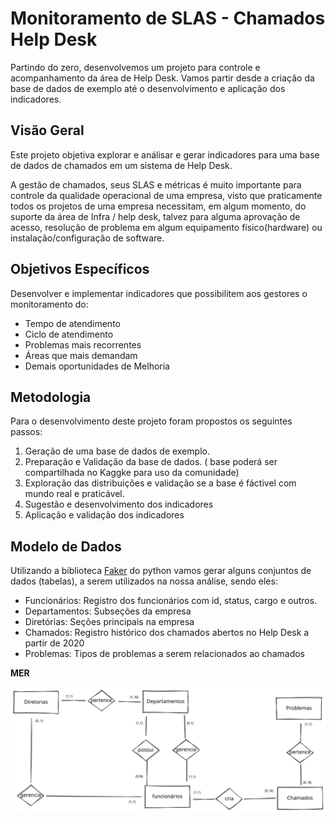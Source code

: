 # Monitoramento de SLAS - Chamados Help Desk

Partindo do zero, desenvolvemos um projeto para controle e acompanhamento da área de Help Desk. Vamos partir desde a criação da base de dados de exemplo até o desenvolvimento e aplicação dos indicadores.

## Visão Geral

Este projeto objetiva explorar e análisar e gerar indicadores para uma base de dados de chamados em um sistema de Help Desk. 

A gestão de chamados, seus SLAS e métricas é muito importante para controle da qualidade operacional de uma empresa, visto que praticamente todos os projetos de uma empresa necessitam, em algum momento, do suporte da área de Infra / help desk, talvez para alguma aprovação de acesso, resolução de problema em algum equipamento físico(hardware) ou instalação/configuração de software. 

## Objetivos Específicos

Desenvolver e implementar indicadores que possibilitem aos gestores o monitoramento do:
- Tempo de atendimento
- Ciclo de atendimento
- Problemas mais recorrentes
- Áreas que mais demandam
- Demais oportunidades de Melhoria


## Metodologia

Para o desenvolvimento deste projeto foram propostos os seguintes passos:

01. Geração de uma base de dados de exemplo.
02. Preparação e Validação da base de dados. ( base poderá ser compartilhada no Kaggke para uso da comunidade)
03. Exploração das distribuições e validação se a base é fáctivel com mundo real e praticável.
04. Sugestão e desenvolvimento dos indicadores
05. Aplicação e validação dos indicadores

## Modelo de Dados

Utilizando a biblioteca [Faker]() do python vamos gerar alguns conjuntos de dados (tabelas), a serem utilizados na nossa análise, sendo eles:

- Funcionários: Registro dos funcionários com id, status, cargo e outros.
- Departamentos: Subseções da empresa
- Diretórias: Seções principais na empresa
- Chamados: Registro histórico dos chamados abertos no Help Desk a partir de 2020
- Problemas: Tipos de problemas a serem relacionados ao chamados

**MER**


![](./docs/images/MER_tabelas.svg)